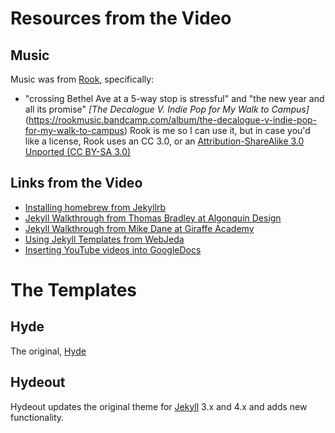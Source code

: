 # Resources from the Video

## Music
Music was from [Rook](http://rookmusic.bandcamp.com), specifically:
- "crossing Bethel Ave at a 5-way stop is stressful" and "the new year and all its promise" _[The Decalogue V. Indie Pop for My Walk to Campus]_(https://rookmusic.bandcamp.com/album/the-decalogue-v-indie-pop-for-my-walk-to-campus)
Rook is me so I can use it, but in case you'd like a license, Rook uses an CC 3.0, or an [Attribution-ShareAlike 3.0 Unported (CC BY-SA 3.0)](https://creativecommons.org/licenses/by-sa/3.0/)


## Links from the Video
- [Installing homebrew from Jekyllrb](https://jekyllrb.com/docs/installation/macos/)
- [Jekyll Walkthrough from Thomas Bradley at Algonquin Design](https://learn-the-web.algonquindesign.ca/topics/jekyll/)
- [Jekyll Walkthrough from Mike Dane at Giraffe Academy](https://www.youtube.com/watch?v=T1itpPvFWHI&list=PLLAZ4kZ9dFpOPV5C5Ay0pHaa0RJFhcmcB)
- [Using Jekyll Templates from WebJeda](https://www.youtube.com/watch?v=bty7LHm14CA&t=12s)
- [Inserting YouTube videos into GoogleDocs](https://www.guidingtech.com/insert-youtube-videos-google-docs/)


# The Templates

## Hyde
The original, [Hyde](https://github.com/poole/hyde)

## Hydeout

Hydeout updates the original theme for [Jekyll](http://jekyllrb.com) 3.x and 4.x and adds new functionality.
